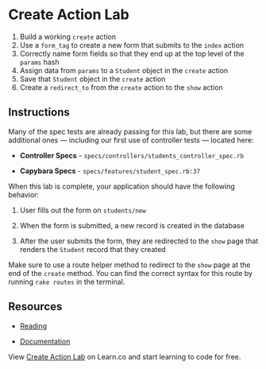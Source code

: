 # Create Action Lab

1. Build a working `create` action
2. Use a `form_tag` to create a new form that submits to the `index` action
3. Correctly name form fields so that they end up at the top level of the `params` hash
4. Assign data from `params` to a `Student` object in the `create` action
5. Save that `Student` object in the `create` action
6. Create a `redirect_to` from the `create` action to the `show` action

## Instructions

Many of the spec tests are already passing for this lab, but there are some additional ones –– including our first use of controller tests –– located here:

- **Controller Specs** - `specs/controllers/students_controller_spec.rb`

- **Capybara Specs** - `specs/features/student_spec.rb:37`

When this lab is complete, your application should have the following behavior:

1. User fills out the form on `students/new`

2. When the form is submitted, a new record is created in the database

3. After the user submits the form, they are redirected to the `show` page that renders the `Student` record that they created

Make sure to use a route helper method to redirect to the `show` page at the end of the `create` method. You can find the correct syntax for this route by running `rake routes` in the terminal.

## Resources

- [Reading](https://github.com/learn-co-curriculum/rails-create-action-readme)

- [Documentation](http://api.rubyonrails.org/classes/ActiveRecord/Persistence/ClassMethods.html)

<p data-visibility='hidden'>View <a href='https://learn.co/lessons/rails-create-action-lab' title='Create Action Lab'>Create Action Lab</a> on Learn.co and start learning to code for free.</p>

